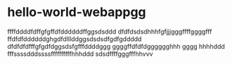 # hello-world-webappgg
ffffddddfdffgfgffdfddddddffggsdsddd
dfdfdsdsdhhhfgfjjjgggffffggggfff
ffdfdfddddddghgdfdlllddggsdsdsdfgdfgddddd
dfdfdfdfffgfgdfdggsdsfgfffddddggg
ggggffdfdfdgggggghhh gggg  hhhhddd
fffssssdddssssffffffffffhhhddd
sdsdffffgggfffhhvvv
